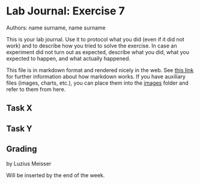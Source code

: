 # Lab Journal: Exercise 7

Authors: name surname, name surname

This is your lab journal. Use it to protocol what you did (even if it did not work) and to describe how you tried to solve the exercise. In case an experiment did not turn out as expected, describe what you did, what you expected to happen, and what actually happened.

This file is in markdown format and rendered nicely in the web. See [this link](https://github.com/adam-p/markdown-here/wiki/Markdown-Cheatsheet) for further information about how markdown works. If you have auxiliary files (images, charts, etc.), you can place them into the [images](images) folder and refer to them from here.

## Task X

## Task Y

## Grading
by Luzius Meisser

Will be inserted by the end of the week.
